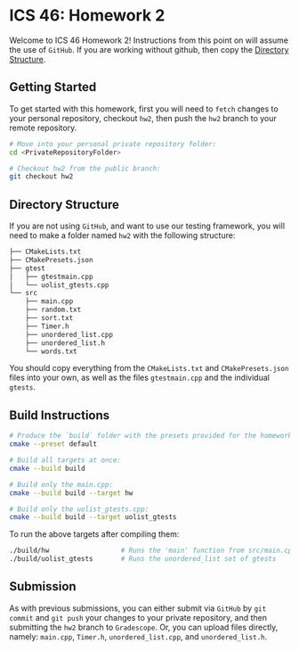 # ICS 46: Homework 2

Welcome to ICS 46 Homework 2! Instructions from this point on will assume the use of `GitHub`.
If you are working without github, then copy the [Directory Structure](#directory-structure).

## Getting Started

To get started with this homework, first you will need to `fetch` changes to your personal repository,
checkout `hw2`, then push the `hw2` branch to your remote repository.

```bash
# Move into your personal private repository folder:
cd <PrivateRepositoryFolder>

# Checkout hw2 from the public branch:
git checkout hw2
```

## Directory Structure

If you are not using `GitHub`, and want to use our testing framework, you will need to make a folder
named `hw2` with the following structure:

```bash
├── CMakeLists.txt
├── CMakePresets.json
├── gtest
│   ├── gtestmain.cpp
│   └── uolist_gtests.cpp
└── src
    ├── main.cpp
    ├── random.txt
    ├── sort.txt
    ├── Timer.h
    ├── unordered_list.cpp
    ├── unordered_list.h
    └── words.txt
```

You should copy everything from the `CMakeLists.txt` and `CMakePresets.json` files into your own,
as well as the files `gtestmain.cpp` and the individual `gtests`.

## Build Instructions

```bash
# Produce the `build` folder with the presets provided for the homework:
cmake --preset default

# Build all targets at once:
cmake --build build

# Build only the main.cpp:
cmake --build build --target hw

# Build only the uolist_gtests.cpp:
cmake --build build --target uolist_gtests
```

To run the above targets after compiling them:

```bash
./build/hw                  # Runs the 'main' function from src/main.cpp
./build/uolist_gtests       # Runs the unordered_list set of gtests
```

## Submission

As with previous submissions, you can either submit via `GitHub` by `git commit` and `git push`
your changes to your private repository, and then submitting the `hw2` branch to `Gradescope`. Or,
you can upload files directly, namely: `main.cpp`, `Timer.h`, `unordered_list.cpp`, and `unordered_list.h`.

